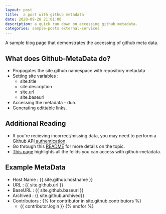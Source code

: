 ```yaml
---
layout: post
title:  a post with github metadata
date: 2020-09-28 21:01:00
description: a quick run down on accessing github metadata.
categories: sample-posts external-services
---
```


A sample blog page that demonstrates the accessing of github meta data.

## What does Github-MetaData do?

* Propagates the site.github namespace with repository metadata
* Setting site variables :
    * site.title
    * site.description
    * site.url
    * site.baseurl
* Accessing the metadata - duh.
* Generating edittable links.

## Additional Reading

* If you're recieving incorrect/missing data, you may need to perform a Github
  API<a href="https://github.com/jekyll/github-metadata/blob/master/docs/authentication.md"> authentication</a>.
* Go through this <a href="https://jekyll.github.io/github-metadata/">README</a> for more details on the topic.
* <a href= "https://github.com/jekyll/github-metadata/blob/master/docs/site.github.md">This page</a> highlights all the
  feilds you can access with github-metadata.
  <br />

## Example MetaData

* Host Name : {{ site.github.hostname }}
* URL : {{ site.github.url }}
* BaseURL : {{ site.github.baseurl }}
* Archived : {{ site.github.archived}}
* Contributors :
  {% for contributor in site.github.contributors %}
    * {{ contributor.login }}
      {% endfor %}
